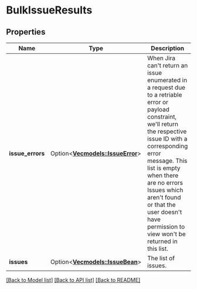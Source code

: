 # BulkIssueResults

## Properties

Name | Type | Description | Notes
------------ | ------------- | ------------- | -------------
**issue_errors** | Option<[**Vec<models::IssueError>**](IssueError.md)> | When Jira can't return an issue enumerated in a request due to a retriable error or payload constraint, we'll return the respective issue ID with a corresponding error message. This list is empty when there are no errors Issues which aren't found or that the user doesn't have permission to view won't be returned in this list. | [optional][readonly]
**issues** | Option<[**Vec<models::IssueBean>**](IssueBean.md)> | The list of issues. | [optional][readonly]

[[Back to Model list]](../README.md#documentation-for-models) [[Back to API list]](../README.md#documentation-for-api-endpoints) [[Back to README]](../README.md)


